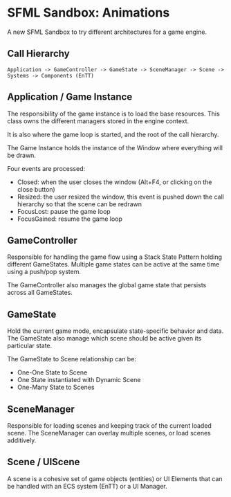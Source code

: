 # SFML Sandbox: Animations

A new SFML Sandbox to try different architectures for a game engine.

## Call Hierarchy

```
Application -> GameController -> GameState -> SceneManager -> Scene -> Systems -> Components (EnTT)
```

## Application / Game Instance

The responsibility of the game instance is to load the base resources. This class owns the different
managers stored in the engine context.

It is also where the game loop is started, and the root of the call hierarchy.

The Game Instance holds the instance of the Window where everything will be drawn.

Four events are processed:

- Closed: when the user closes the window (Alt+F4, or clicking on the close button)
- Resized: the user resized the window, this event is pushed down the call hierarchy so that the scene can be redrawn
- FocusLost: pause the game loop
- FocusGained: resume the game loop

## GameController

Responsible for handling the game flow using a Stack State Pattern holding different GameStates. Multiple game states can
be active at the same time using a push/pop system.

The GameController also manages the global game state that persists across all GameStates.

## GameState

Hold the current game mode, encapsulate state-specific behavior and data. The GameState also manage which scene should
be active given its particular state.

The GameState to Scene relationship can be:

- One-One State to Scene
- One State instantiated with Dynamic Scene
- One-Many State to Scenes

## SceneManager

Responsible for loading scenes and keeping track of the current loaded scene. The SceneManager can
overlay multiple scenes, or load scenes additively.

## Scene / UIScene

A scene is a cohesive set of game objects (entities) or UI Elements that can be handled with an ECS system (EnTT) or
a UI Manager.

